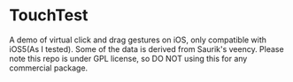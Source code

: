TouchTest
=========

A demo of virtual click and drag gestures on iOS, only compatible with iOS5(As I tested). Some of the data is derived from Saurik's veency. Please note this repo is under GPL license, so DO NOT using this for any commercial package.